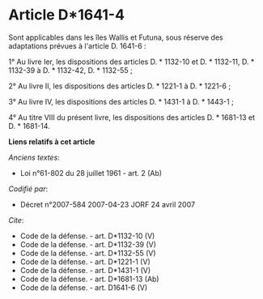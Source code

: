 # Article D*1641-4

Sont applicables dans les îles Wallis et Futuna, sous réserve des adaptations prévues à l'article D. 1641-6 : 

1° Au livre Ier, les dispositions des articles D. * 1132-10 et D. * 1132-11, D. * 1132-39 à D. * 1132-42, D. * 1132-55 ; 

2° Au livre II, les dispositions des articles D. * 1221-1 à D. * 1221-6 ; 

3° Au livre IV, les dispositions des articles D. * 1431-1 à D. * 1443-1 ; 

4° Au titre VIII du présent livre, les dispositions des articles D. * 1681-13 et D. * 1681-14.

**Liens relatifs à cet article**

_Anciens textes_:

  - Loi n°61-802 du 28 juillet 1961 - art. 2 (Ab)

_Codifié par_:

  - Décret n°2007-584 2007-04-23 JORF 24 avril 2007

_Cite_:

  - Code de la défense. - art. D*1132-10 (V)
  - Code de la défense. - art. D*1132-39 (V)
  - Code de la défense. - art. D*1132-55 (V)
  - Code de la défense. - art. D*1221-1 (V)
  - Code de la défense. - art. D*1431-1 (V)
  - Code de la défense. - art. D*1681-13 (Ab)
  - Code de la défense. - art. D1641-6 (V)
